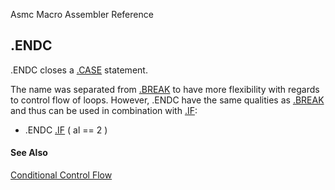 Asmc Macro Assembler Reference

## .ENDC

.ENDC closes a [.CASE](dot-case.md) statement.

The name was separated from [.BREAK](dot-break.md) to have more flexibility with regards to control flow of loops. However, .ENDC have the same qualities as [.BREAK](dot-break.md) and thus can be used in combination with [.IF](dot-if.md):

- .ENDC [.IF](dot-if.md) ( al == 2 )


#### See Also

[Conditional Control Flow](conditional-control-flow.md)
